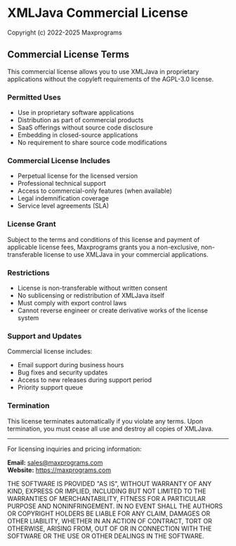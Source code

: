 # XMLJava Commercial License

Copyright (c) 2022-2025 Maxprograms

## Commercial License Terms

This commercial license allows you to use XMLJava in proprietary applications
without the copyleft requirements of the AGPL-3.0 license.

### Permitted Uses

- Use in proprietary software applications
- Distribution as part of commercial products
- SaaS offerings without source code disclosure
- Embedding in closed-source applications
- No requirement to share source code modifications

### Commercial License Includes

- Perpetual license for the licensed version
- Professional technical support
- Access to commercial-only features (when available)
- Legal indemnification coverage
- Service level agreements (SLA)

### License Grant

Subject to the terms and conditions of this license and payment of applicable
license fees, Maxprograms grants you a non-exclusive, non-transferable license
to use XMLJava in your commercial applications.

### Restrictions

- License is non-transferable without written consent
- No sublicensing or redistribution of XMLJava itself
- Must comply with export control laws
- Cannot reverse engineer or create derivative works of the license system

### Support and Updates

Commercial license includes:

- Email support during business hours
- Bug fixes and security updates
- Access to new releases during support period
- Priority support queue

### Termination

This license terminates automatically if you violate any terms. Upon termination,
you must cease all use and destroy all copies of XMLJava.

---

For licensing inquiries and pricing information:

**Email:** <sales@maxprograms.com>  
**Website:** <https://maxprograms.com>  

THE SOFTWARE IS PROVIDED "AS IS", WITHOUT WARRANTY OF ANY KIND, EXPRESS OR
IMPLIED, INCLUDING BUT NOT LIMITED TO THE WARRANTIES OF MERCHANTABILITY,
FITNESS FOR A PARTICULAR PURPOSE AND NONINFRINGEMENT. IN NO EVENT SHALL THE
AUTHORS OR COPYRIGHT HOLDERS BE LIABLE FOR ANY CLAIM, DAMAGES OR OTHER
LIABILITY, WHETHER IN AN ACTION OF CONTRACT, TORT OR OTHERWISE, ARISING FROM,
OUT OF OR IN CONNECTION WITH THE SOFTWARE OR THE USE OR OTHER DEALINGS IN THE
SOFTWARE.
